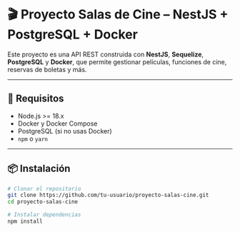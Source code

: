 # 🎬 Proyecto Salas de Cine – NestJS + PostgreSQL + Docker

Este proyecto es una API REST construida con **NestJS**, **Sequelize**, **PostgreSQL** y **Docker**, que permite gestionar películas, funciones de cine, reservas de boletas y más.

---

## 🚀 Requisitos

- Node.js >= 18.x
- Docker y Docker Compose
- PostgreSQL (si no usas Docker)
- `npm` o `yarn`

---

## 📦 Instalación

```bash
# Clonar el repositorio
git clone https://github.com/tu-usuario/proyecto-salas-cine.git
cd proyecto-salas-cine

# Instalar dependencias
npm install
